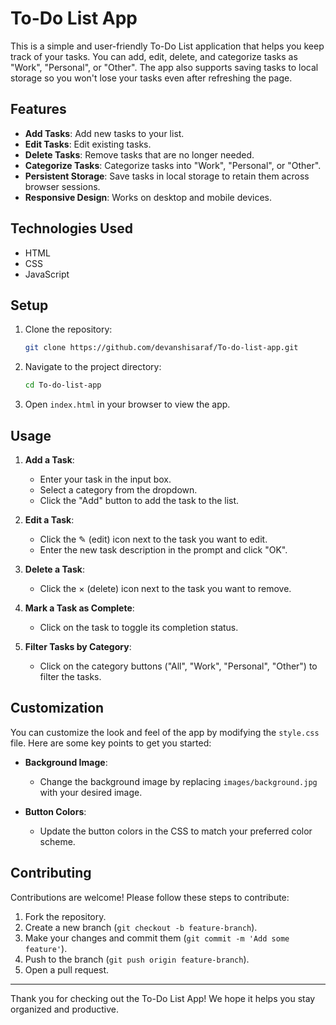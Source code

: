 # To-Do List App

This is a simple and user-friendly To-Do List application that helps you keep track of your tasks. You can add, edit, delete, and categorize tasks as "Work", "Personal", or "Other". The app also supports saving tasks to local storage so you won't lose your tasks even after refreshing the page.

## Features

- **Add Tasks**: Add new tasks to your list.
- **Edit Tasks**: Edit existing tasks.
- **Delete Tasks**: Remove tasks that are no longer needed.
- **Categorize Tasks**: Categorize tasks into "Work", "Personal", or "Other".
- **Persistent Storage**: Save tasks in local storage to retain them across browser sessions.
- **Responsive Design**: Works on desktop and mobile devices.

## Technologies Used

- HTML
- CSS
- JavaScript

## Setup

1. Clone the repository:
    ```sh
    git clone https://github.com/devanshisaraf/To-do-list-app.git
    ```

2. Navigate to the project directory:
    ```sh
    cd To-do-list-app
    ```

3. Open `index.html` in your browser to view the app.

## Usage

1. **Add a Task**:
   - Enter your task in the input box.
   - Select a category from the dropdown.
   - Click the "Add" button to add the task to the list.

2. **Edit a Task**:
   - Click the ✎ (edit) icon next to the task you want to edit.
   - Enter the new task description in the prompt and click "OK".

3. **Delete a Task**:
   - Click the × (delete) icon next to the task you want to remove.

4. **Mark a Task as Complete**:
   - Click on the task to toggle its completion status.

5. **Filter Tasks by Category**:
   - Click on the category buttons ("All", "Work", "Personal", "Other") to filter the tasks.

## Customization

You can customize the look and feel of the app by modifying the `style.css` file. Here are some key points to get you started:

- **Background Image**:
  - Change the background image by replacing `images/background.jpg` with your desired image.

- **Button Colors**:
  - Update the button colors in the CSS to match your preferred color scheme.

## Contributing

Contributions are welcome! Please follow these steps to contribute:

1. Fork the repository.
2. Create a new branch (`git checkout -b feature-branch`).
3. Make your changes and commit them (`git commit -m 'Add some feature'`).
4. Push to the branch (`git push origin feature-branch`).
5. Open a pull request.

---

Thank you for checking out the To-Do List App! We hope it helps you stay organized and productive.
